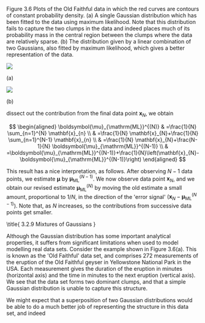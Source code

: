 Figure 3.6 Plots of the Old Faithful data in which the red curves are contours of constant probability density. (a) A single Gaussian distribution which has been fitted to the data using maximum likelihood. Note that this distribution fails to capture the two clumps in the data and indeed places much of its probability mass in the central region between the clumps where the data are relatively sparse. (b) The distribution given by a linear combination of two Gaussians, also fitted by maximum likelihood, which gives a better representation of the data.

![](https://cdn.mathpix.com/cropped/2024_05_13_03b536ff7a8b51c2a0c5g-1.jpg?height=506&width=503&top_left_y=216&top_left_x=640)

(a)

![](https://cdn.mathpix.com/cropped/2024_05_13_03b536ff7a8b51c2a0c5g-1.jpg?height=506&width=508&top_left_y=216&top_left_x=1131)

(b)

dissect out the contribution from the final data point $\mathbf{x}_{N}$, we obtain

$$
\begin{aligned}
\boldsymbol{\mu}_{\mathrm{ML}}^{(N)} & =\frac{1}{N} \sum_{n=1}^{N} \mathbf{x}_{n} \\
& =\frac{1}{N} \mathbf{x}_{N}+\frac{1}{N} \sum_{n=1}^{N-1} \mathbf{x}_{n} \\
& =\frac{1}{N} \mathbf{x}_{N}+\frac{N-1}{N} \boldsymbol{\mu}_{\mathrm{ML}}^{(N-1)} \\
& =\boldsymbol{\mu}_{\mathrm{ML}}^{(N-1)}+\frac{1}{N}\left(\mathbf{x}_{N}-\boldsymbol{\mu}_{\mathrm{ML}}^{(N-1)}\right)
\end{aligned}
$$

This result has a nice interpretation, as follows. After observing $N-1$ data points, we estimate $\boldsymbol{\mu}$ by $\boldsymbol{\mu}_{\mathrm{ML}}^{(N-1)}$. We now observe data point $\mathbf{x}_{N}$, and we obtain our revised estimate $\boldsymbol{\mu}_{\mathrm{ML}}^{(N)}$ by moving the old estimate a small amount, proportional to $1 / N$, in the direction of the 'error signal' $\left(\mathbf{x}_{N}-\boldsymbol{\mu}_{\mathrm{ML}}^{(N-1)}\right)$. Note that, as $N$ increases, so the contributions from successive data points get smaller.

\title{
3.2.9 Mixtures of Gaussians
}

Although the Gaussian distribution has some important analytical properties, it suffers from significant limitations when used to model modelling real data sets. Consider the example shown in Figure 3.6(a). This is known as the 'Old Faithful' data set, and comprises 272 measurements of the eruption of the Old Faithful geyser in Yellowstone National Park in the USA. Each measurement gives the duration of the eruption in minutes (horizontal axis) and the time in minutes to the next eruption (vertical axis). We see that the data set forms two dominant clumps, and that a simple Gaussian distribution is unable to capture this structure.

We might expect that a superposition of two Gaussian distributions would be able to do a much better job of representing the structure in this data set, and indeed